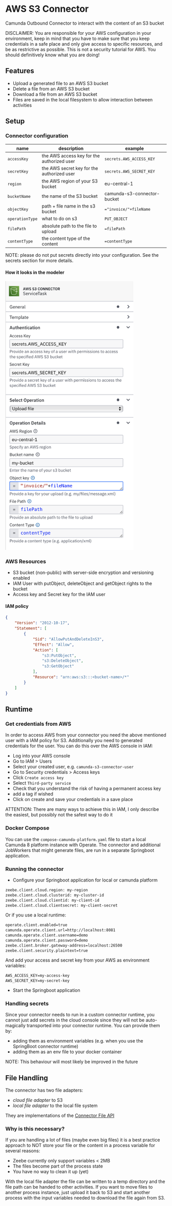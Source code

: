 # AWS S3 Connector

Camunda Outbound Connector to interact with the content of an S3 bucket

DISCLAIMER: You are responsible for your AWS configuration in your environment, keep in mind that you have to make
sure that you keep credentials in a safe place and only give access to specific resources, and be as restrictive as 
possible. This is not a security tutorial for AWS. You should definitively know what you are doing!

## Features

- Upload a generated file to an AWS S3 bucket
- Delete a file from an AWS S3 bucket
- Download a file from an AWS S3 bucket
- Files are saved in the local filesystem to allow interaction between activities


## Setup

### Connector configuration

| name            | description                                | example                     |
|-----------------|--------------------------------------------|-----------------------------|
| `accessKey`     | the AWS access key for the authorized user | `secrets.AWS_ACCESS_KEY`    |
| `secretKey`     | the AWS secret key for the authorized user | `secrets.AWS_SECRET_KEY`    |
| `region`        | the AWS region of your S3 bucket           | eu-central-1                |
| `bucketName`    | the name of the S3 bucket                  | camunda-s3-connector-bucket |
| `objectKey`     | path + file name in the s3 bucket          | `="invoice/"+fileName`      |
| `operationType` | what to do on s3                           | `PUT_OBJECT`                |
| `filePath`      | absolute path to the file to upload        | `=filePath`                 |
| `contentType`   | the content type of the content            | `=contentType`              |

NOTE: please do not put secrets directly into your configuration. See the secrets section for more details.

#### How it looks in the modeler
<img src="../assets/connector-config-example.png" alt="how it looks like in the modeler" width="400" />

### AWS Resources
- S3 bucket (non-public) with server-side encryption and versioning enabled
- IAM User with putObject, deleteObject and getObject rights to the bucket
- Access key and Secret key for the IAM user

#### IAM policy

```json
{
    "Version": "2012-10-17",
    "Statement": [
        {
            "Sid": "AllowPutAndDeleteInS3",
            "Effect": "Allow",
            "Action": [
                "s3:PutObject",
                "s3:DeleteObject",
                "s3:GetObject"
            ],
            "Resource": "arn:aws:s3:::<bucket-name>/*"
        }
    ]
}
```

## Runtime

### Get credentials from AWS

In order to access AWS from your connector you need the above mentioned user with a IAM policy for S3. Additionally
you need to generated credentials for the user. You can do this over the AWS console in IAM:

- Log into your AWS console
- Go to IAM > Users
- Select your created user, e.g. `camunda-s3-connector-user`
- Go to Security credentials > Access keys
- Click `Create access key`
- Select `Third-party service`
- Check that you understand the risk of having a permanent access key
- add a tag if wished
- Click on create and save your credentials in a save place

ATTENTION: There are many ways to achieve this in IAM, I only describe the easiest, 
but possibly not the safest way to do it

### Docker Compose

You can use the `compose-camunda-platform.yaml` file to start a local Camunda 8 platform instance with Operate. The connector
and additional JobWorkers that might generate files, are run in a separate Springboot application.

### Running the connector

- Configure your Springboot application for local or camunda platform

```properties
zeebe.client.cloud.region: my-region
zeebe.client.cloud.clusterid: my-cluster-id
zeebe.client.cloud.clientid: my-client-id
zeebe.client.cloud.clientsecret: my-client-secret
```

Or if you use a local runtime:

```properties
operate.client.enabled=true
camunda.operate.client.url=http://localhost:8081
camunda.operate.client.username=demo
camunda.operate.client.password=demo
zeebe.client.broker.gateway-address=localhost:26500
zeebe.client.security.plaintext=true
```

And add your access and secret key from your AWS as environment variables:

```
AWS_ACCESS_KEY=my-access-key
AWS_SECRET_KEY=my-secret-key
```

- Start the Springboot application

### Handling secrets
Since your connector needs to run in a custom connector runtime, you cannot just add secrets in the cloud console since
they will not be auto-magically transported into your connector runtime. You can provide them by:

- adding them as environment variables (e.g. when you use the SpringBoot connector runtime)
- adding them as an env file to your docker container

NOTE: This behaviour will most likely be improved in the future

## File Handling

The connector has two file adapters:

- *cloud file adapter* to S3
- *local file adapter* to the local file system

They are implementations of the [Connector File API](../connector-file-api)

### Why is this necessary?
If you are handling a lot of files (maybe even big files) it is a best practice approach to NOT store your file or the content
in a process variable for several reasons:

- Zeebe currently only support variables < 2MB
- The files become part of the process state
- You have no way to clean it up (yet)

With the local file adapter the file can be written to a temp directory and the file path can be handed to other activities.
If you want to move files to another process instance, just upload it back to S3 and start another process with the
input variables needed to download the file again from S3.